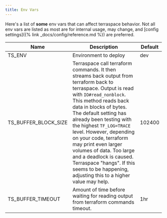 ```yaml
---
title: Env Vars
---
```


Here's a list of **some** env vars that can affect terraspace behavior. Not all env vars are listed as most are for internal usage, may change, and [config settings]({% link _docs/config/reference.md %}) are preferred.

Name | Description | Default
--- | --- | ---
TS_ENV | Environment to deploy | dev
TS_BUFFER_BLOCK_SIZE | Terraspace call terraform commands. It then streams back output from terraform back to terraspace. Output is read with `IO#read_nonblock`. This method reads back data in blocks of bytes. The default setting has already been testing with the highest `TF_LOG=TRACE` level. However, depending on your code, terraform may print even larger volumes of data. Too large and a deadlock is caused. Terraspace "hangs". If this seems to be happening, adjusting this to a higher value may help. | 102400
TS_BUFFER_TIMEOUT | Amount of time before waiting for reading output from terraform commands timeout. | 1hr
